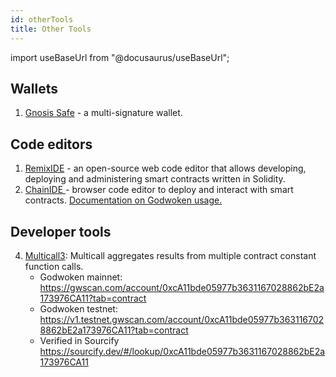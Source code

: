 ```yaml
---
id: otherTools
title: Other Tools
---
```

import useBaseUrl from "@docusaurus/useBaseUrl";

## Wallets
1. [Gnosis Safe](https://safe.global/wallet) - a multi-signature wallet.

## Code editors

1. [RemixIDE](https://remix.ethereum.org/) - an open-source web code editor that allows developing, deploying and administering smart contracts written in Solidity. 
2. [ChainIDE ](https://chainide.com/)- browser code editor to deploy and interact with smart contracts. [Documentation on Godwoken usage.](https://chainide.gitbook.io/chainide-english-1/ethereum-ide-1/6.-nervos-ide/1.-nervos-ide-environment-configuration#4.-configure-the-test-network)

## Developer tools
4. [Multicall3](https://github.com/mds1/multicall): Multicall aggregates results from multiple contract constant function calls.
   - Godwoken mainnet:
https://gwscan.com/account/0xcA11bde05977b3631167028862bE2a173976CA11?tab=contract
   - Godwoken testnet:
https://v1.testnet.gwscan.com/account/0xcA11bde05977b3631167028862bE2a173976CA11?tab=contract
   - Verified in Sourcify
https://sourcify.dev/#/lookup/0xcA11bde05977b3631167028862bE2a173976CA11
